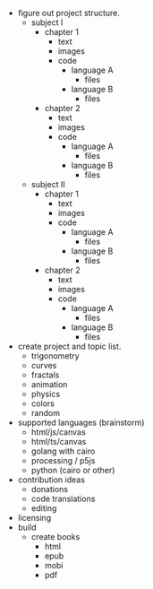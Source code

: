 - figure out project structure.
  - subject I
    - chapter 1
      - text
      - images
      - code
        - language A
          - files
        - language B
          - files
    - chapter 2
      - text
      - images
      - code
        - language A
          - files
        - language B
          - files
  - subject II
    - chapter 1
      - text
      - images
      - code
        - language A
          - files
        - language B
          - files
    - chapter 2
      - text
      - images
      - code
        - language A
          - files
        - language B
          - files
- create project and topic list.
  - trigonometry
  - curves
  - fractals
  - animation
  - physics
  - colors
  - random
- supported languages (brainstorm)
  - html/js/canvas
  - html/ts/canvas
  - golang with cairo
  - processing / p5js
  - python (cairo or other)
- contribution ideas
  - donations
  - code translations
  - editing
- licensing
- build
  - create books
    - html
    - epub
    - mobi
    - pdf
